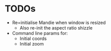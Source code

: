 # TODOs

- Re=initialise Mandie when window is resized
  - Also re-init the aspect ratio shizzle
- Command line params for:
  - Initial coords
  - Initial zoom
